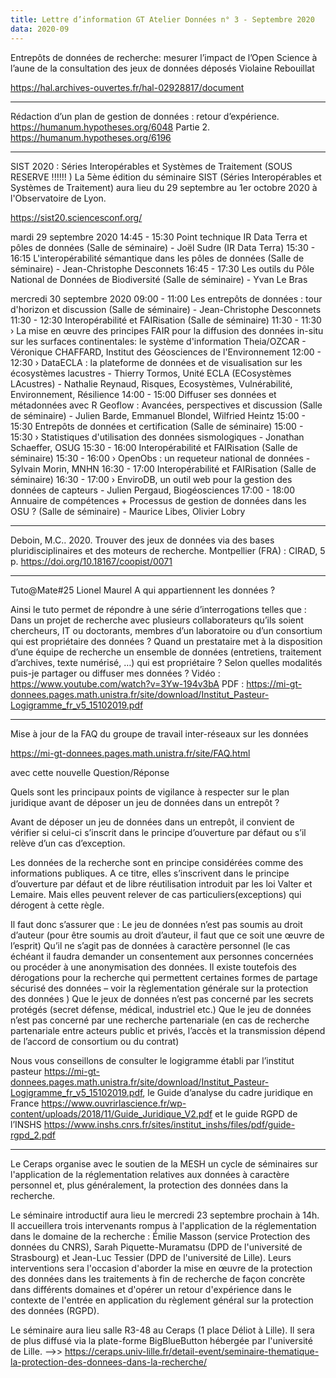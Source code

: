 ```yaml
---
title: Lettre d’information GT Atelier Données n° 3 - Septembre 2020
data: 2020-09
---
```


Entrepôts de données de recherche: mesurer l’impact de l’Open Science à l’aune de la consultation des jeux de données déposés Violaine Rebouillat 

https://hal.archives-ouvertes.fr/hal-02928817/document

************************************************************************************

Rédaction d’un plan de gestion de données : retour d’expérience.
https://humanum.hypotheses.org/6048
Partie 2.
https://humanum.hypotheses.org/6196

************************************************************************************

SIST 2020 : Séries Interopérables et Systèmes de Traitement  (SOUS RESERVE !!!!!! )
La 5ème édition du séminaire SIST (Séries Interopérables et Systèmes de Traitement) aura lieu du 29 septembre au 1er octobre 2020 à l'Observatoire de Lyon.

https://sist20.sciencesconf.org/

mardi 29 septembre 2020
14:45 - 15:30     Point technique IR Data Terra et pôles de données (Salle de séminaire) - Joël Sudre (IR Data Terra)
15:30 - 16:15     L'interopérabilité sémantique dans les pôles de données (Salle de séminaire) - Jean-Christophe Desconnets
16:45 - 17:30     Les outils du Pôle National de Données de Biodiversité (Salle de séminaire) - Yvan Le Bras

mercredi 30 septembre 2020
09:00 - 11:00     Les entrepôts de données : tour d'horizon et discussion (Salle de séminaire) - Jean-Christophe Desconnets
11:30 - 12:30     Interopérabilité et FAIRisation (Salle de séminaire)
11:30 - 11:30     › La mise en œuvre des principes FAIR pour la diffusion des données in-situ sur les surfaces continentales: le système d'information Theia/OZCAR - Véronique CHAFFARD, Institut des Géosciences de l'Environnement
12:00 - 12:30     › DataECLA : la plateforme de données et de visualisation sur les écosystèmes lacustres - Thierry Tormos, Unité ECLA (ECosystèmes LAcustres) - Nathalie Reynaud, Risques, Ecosystèmes, Vulnérabilité, Environnement, Résilience
14:00 - 15:00     Diffuser ses données et métadonnées avec R Geoflow : Avancées, perspectives et discussion (Salle de séminaire) - Julien Barde, Emmanuel Blondel, Wilfried Heintz
15:00 - 15:30     Entrepôts de données et certification (Salle de séminaire)
15:00 - 15:30     › Statistiques d'utilisation des données sismologiques - Jonathan Schaeffer, OSUG
15:30 - 16:00     Interopérabilité et FAIRisation (Salle de séminaire)
15:30 - 16:00     › OpenObs : un requeteur national de données - Sylvain Morin, MNHN
16:30 - 17:00     Interopérabilité et FAIRisation (Salle de séminaire)
16:30 - 17:00     › EnviroDB, un outil web pour la gestion des données de capteurs - Julien Pergaud, Biogéosciences
17:00 - 18:00     Annuaire de compétences + Processus de gestion de données dans les OSU ? (Salle de séminaire) - Maurice Libes, Olivier Lobry

************************************************************************************

Deboin, M.C.. 2020. Trouver des jeux de données via des bases pluridisciplinaires et des moteurs de recherche. Montpellier (FRA) : CIRAD, 5 p. https://doi.org/10.18167/coopist/0071

************************************************************************************

Tuto@Mate#25 Lionel Maurel A qui appartiennent les données ?

Ainsi le tuto permet de répondre à une série d’interrogations telles que : Dans un projet de recherche avec plusieurs collaborateurs qu’ils soient chercheurs, IT ou doctorants, membres d’un laboratoire ou d’un consortium qui est propriétaire des données ? Quand un prestataire met à la disposition d’une équipe de recherche un ensemble de données (entretiens, traitement d’archives, texte numérisé, …) qui est propriétaire ? Selon quelles modalités puis-je partager ou diffuser mes données ?
Vidéo : https://www.youtube.com/watch?v=3Yw-194v3bA
PDF : https://mi-gt-donnees.pages.math.unistra.fr/site/download/Institut_Pasteur-Logigramme_fr_v5_15102019.pdf

************************************************************************************

Mise à jour de la FAQ du groupe de travail inter-réseaux sur les données

https://mi-gt-donnees.pages.math.unistra.fr/site/FAQ.html

avec cette nouvelle Question/Réponse

Quels sont les principaux points de vigilance à respecter sur le plan juridique avant de déposer un jeu de données dans un entrepôt ?

Avant de déposer un jeu de données dans un entrepôt, il convient de vérifier si celui-ci s’inscrit dans le principe d’ouverture par défaut ou s’il relève d’un cas d’exception.

Les données de la recherche sont en principe considérées comme des informations publiques. A ce titre, elles s’inscrivent dans le principe d’ouverture par défaut et de libre réutilisation introduit par les loi Valter et Lemaire. Mais elles peuvent relever de cas particuliers(exceptions) qui dérogent à cette règle.

Il faut donc s’assurer que :
Le jeu de données n’est pas soumis au droit d’auteur (pour être soumis au droit d’auteur, il faut que ce soit une œuvre de l’esprit)
Qu’il ne s’agit pas de données à caractère personnel (le cas échéant il faudra demander un consentement aux personnes concernées ou procéder à une anonymisation des données. Il existe toutefois des dérogations pour la recherche qui permettent certaines formes de partage sécurisé des données – voir la règlementation générale sur la protection des données )
Que le jeux de données n’est pas concerné par les secrets protégés (secret défense, médical, industriel etc.)
Que le jeu de données n’est pas concerné par une recherche partenariale (en cas de recherche partenariale entre acteurs public et privés, l’accès et la transmission dépend de l’accord de consortium ou du contrat)

Nous vous conseillons de consulter le logigramme établi par l’institut pasteur https://mi-gt-donnees.pages.math.unistra.fr/site/download/Institut_Pasteur-Logigramme_fr_v5_15102019.pdf, le Guide d’analyse du cadre juridique en France https://www.ouvrirlascience.fr/wp-content/uploads/2018/11/Guide_Juridique_V2.pdf et le guide RGPD de l’INSHS https://www.inshs.cnrs.fr/sites/institut_inshs/files/pdf/guide-rgpd_2.pdf

************************************************************************************

Le Ceraps organise avec le soutien de la MESH un cycle de séminaires sur l'application de la réglementation relatives aux données à caractère personnel et, plus généralement, la protection des données dans la recherche.

Le séminaire introductif aura lieu le mercredi 23 septembre prochain à 14h. Il accueillera trois intervenants rompus à l'application de la réglementation dans le domaine de la recherche : Émilie Masson (service Protection des données du CNRS), Sarah Piquette-Muramatsu (DPD de l'université de Strasbourg) et Jean-Luc Tessier (DPD de l'université de Lille). Leurs interventions sera l'occasion d'aborder la mise en œuvre de la protection des données dans les traitements à fin de recherche de façon concrète dans différents domaines et d'opérer un retour d'expérience dans le contexte de l'entrée en application du règlement général sur la protection des données (RGPD).

Le séminaire aura lieu salle R3-48 au Ceraps (1 place Déliot à Lille). Il sera de plus diffusé via la plate-forme BigBlueButton hébergée par l'université de Lille.
-->> https://ceraps.univ-lille.fr/detail-event/seminaire-thematique-la-protection-des-donnees-dans-la-recherche/
